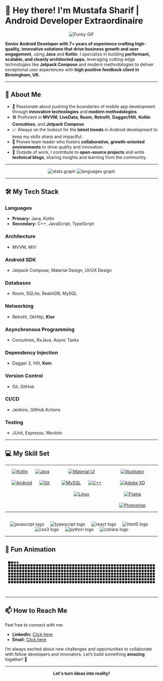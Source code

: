 # 🚀 Hey there! I'm **Mustafa Sharif** | Android Developer Extraordinaire

<p align="center">
  <img src="https://media.giphy.com/media/3o7abAHdYvZdBNnGZq/giphy.gif" alt="Funky GIF" width="40%"" />
</p>

**Senior Android Developer with 7+ years of experience crafting high-quality, innovative solutions that drive business growth and user engagement**, using **Java** and **Kotlin**. I specialize in building **performant, scalable, and cleanly architected apps**, leveraging cutting-edge technologies like **Jetpack Compose** and modern methodologies to deliver exceptional user experiences with **high positive feedback client in Birmingham, UK**.

---

## 🌟 About Me

- 🚀 Passionate about pushing the boundaries of mobile app development through **innovative technologies** and **modern methodologies**.
- 🛠️ Proficient in **MVVM**, **LiveData**, **Room**, **Retrofit**, **Dagger/Hilt**, **Kotlin Coroutines**, and **Jetpack Compose**.
- 📈 Always on the lookout for the **latest trends** in Android development to keep my skills sharp and impactful.
- 🤝 Proven team leader who fosters **collaborative, growth-oriented environments** to drive quality and innovation.
- 🌱 Outside of work, I contribute to **open-source projects** and write **technical blogs**, sharing insights and learning from the community.

---

<div align="center">
  <!-- GitHub Stats -->
  <img src="https://github-readme-stats.vercel.app/api?username=BirminghamDeveloper&hide_title=false&hide_rank=false&show_icons=true&include_all_commits=true&count_private=true&disable_animations=false&theme=dracula&locale=en&hide_border=false" height="150" alt="stats graph" />
  <img src="https://github-readme-stats.vercel.app/api/top-langs?username=BirminghamDeveloper&locale=en&hide_title=false&layout=compact&card_width=320&langs_count=5&theme=dracula&hide_border=false" height="150" alt="languages graph" />
</div>

---

## 🛠 My Tech Stack

### **Languages**
- **Primary:** Java, Kotlin
- **Secondary:** C++, JavaScript, TypeScript

### **Architecture**
- MVVM, MVI

### **Android SDK**
- Jetpack Compose, Material Design, UI/UX Design

### **Databases**
- Room, SQLite, RealmDB, MySQL

### **Networking**
- Retrofit, OkHttp, **Ktor**

### **Asynchronous Programming**
- Coroutines, RxJava, Async Tasks

### **Dependency Injection**
- Dagger 2, Hilt, **Koin**

### **Version Control**
- Git, GitHub

### **CI/CD**
- Jenkins, GitHub Actions

### **Testing**
- JUnit, Espresso, Mockito

---

## 💻 My Skill Set

<div align="center">
  <table>
    <tr>
      <td valign="top" width="33%">
        <div align="center">
          <a href="https://kotlinlang.org/" target="_blank"><img style="margin: 10px" src="https://profilinator.rishav.dev/skills-assets/kotlinlang-icon.svg" alt="Kotlin" height="50" /></a>
          <a href="https://www.java.com/" target="_blank"><img style="margin: 10px" src="https://profilinator.rishav.dev/skills-assets/java-original-wordmark.svg" alt="Java" height="50" /></a>
        </div>
        <div align="center">
          <a href="https://www.android.com/intl/en_in/" target="_blank"><img style="margin: 10px" src="https://profilinator.rishav.dev/skills-assets/android-original-wordmark.svg" alt="Android" height="50" /></a>
          <a href="https://github.com/" target="_blank"><img style="margin: 10px" src="https://profilinator.rishav.dev/skills-assets/git-scm-icon.svg" alt="Git" height="50" /></a>
        </div>
      </td>
      <td valign="top" width="33%">
        <div align="center">
          <a href="https://mui.com/" target="_blank"><img style="margin: 10px" src="https://profilinator.rishav.dev/skills-assets/mui.png" alt="Material UI" height="50" /></a>
          <a href="https://www.mysql.com/" target="_blank"><img style="margin: 10px" src="https://profilinator.rishav.dev/skills-assets/mysql-original-wordmark.svg" alt="MySQL" height="50" /></a>
          <a href="https://www.cplusplus.com/" target="_blank"><img style="margin: 10px" src="https://profilinator.rishav.dev/skills-assets/cplusplus-original.svg" alt="C++" height="50" /></a>
          <a href="https://www.linux.org/" target="_blank"><img style="margin: 10px" src="https://profilinator.rishav.dev/skills-assets/linux-original.svg" alt="Linux" height="50" /></a>
        </div>
      </td>
      <td valign="top" width="33%">
        <div align="center">
          <a href="https://www.adobe.com/in/products/illustrator.html" target="_blank"><img style="margin: 10px" src="https://profilinator.rishav.dev/skills-assets/adobe_illustrator-icon.svg" alt="Illustrator" height="50" /></a>
          <a href="https://www.adobe.com/in/products/xd.html" target="_blank"><img style="margin: 10px" src="https://profilinator.rishav.dev/skills-assets/adobexd.png" alt="Adobe XD" height="50" /></a>
          <a href="https://www.figma.com/" target="_blank"><img style="margin: 10px" src="https://profilinator.rishav.dev/skills-assets/figma-icon.svg" alt="Figma" height="50" /></a>
          <a href="https://www.adobe.com/in/products/photoshop.html" target="_blank"><img style="margin: 10px" src="https://profilinator.rishav.dev/skills-assets/photoshop-plain.svg" alt="Photoshop" height="50" /></a>
        </div>
      </td>
    </tr>
  </table>
</div>

<br/>

<div align="center">
  <img src="https://cdn.jsdelivr.net/gh/devicons/devicon/icons/javascript/javascript-original.svg" height="30" alt="javascript logo" />
  <img width="12" />
  <img src="https://cdn.jsdelivr.net/gh/devicons/devicon/icons/typescript/typescript-original.svg" height="30" alt="typescript logo" />
  <img width="12" />
  <img src="https://cdn.jsdelivr.net/gh/devicons/devicon/icons/react/react-original.svg" height="30" alt="react logo" />
  <img width="12" />
  <img src="https://cdn.jsdelivr.net/gh/devicons/devicon/icons/html5/html5-original.svg" height="30" alt="html5 logo" />
  <img width="12" />
  <img src="https://cdn.jsdelivr.net/gh/devicons/devicon/icons/css3/css3-original.svg" height="30" alt="css3 logo" />
  <img width="12" />
  <img src="https://cdn.jsdelivr.net/gh/devicons/devicon/icons/python/python-original.svg" height="30" alt="python logo" />
  <img width="12" />
  <img src="https://cdn.jsdelivr.net/gh/devicons/devicon/icons/csharp/csharp-original.svg" height="30" alt="csharp logo" />
</div>

---

## 🐍 Fun Animation

<p align="center">
  <img src="https://raw.githubusercontent.com/birminghamdeveloper/birminghamdeveloper/output/snake.svg" alt="Snake animation" />
</p>

---

## 📫 How to Reach Me

Feel free to connect with me:

- **LinkedIn:** [Click here](https://www.linkedin.com/in/mustafa7sharif)
- **Email:** [Click here](mailto:m.sharif.uk@gmail.com)

I’m always excited about new challenges and opportunities to collaborate with fellow developers and innovators. Let’s build something **amazing** together! 🚀

---

<p align="center">
  <strong>Let's turn ideas into reality!</strong>
</p>

